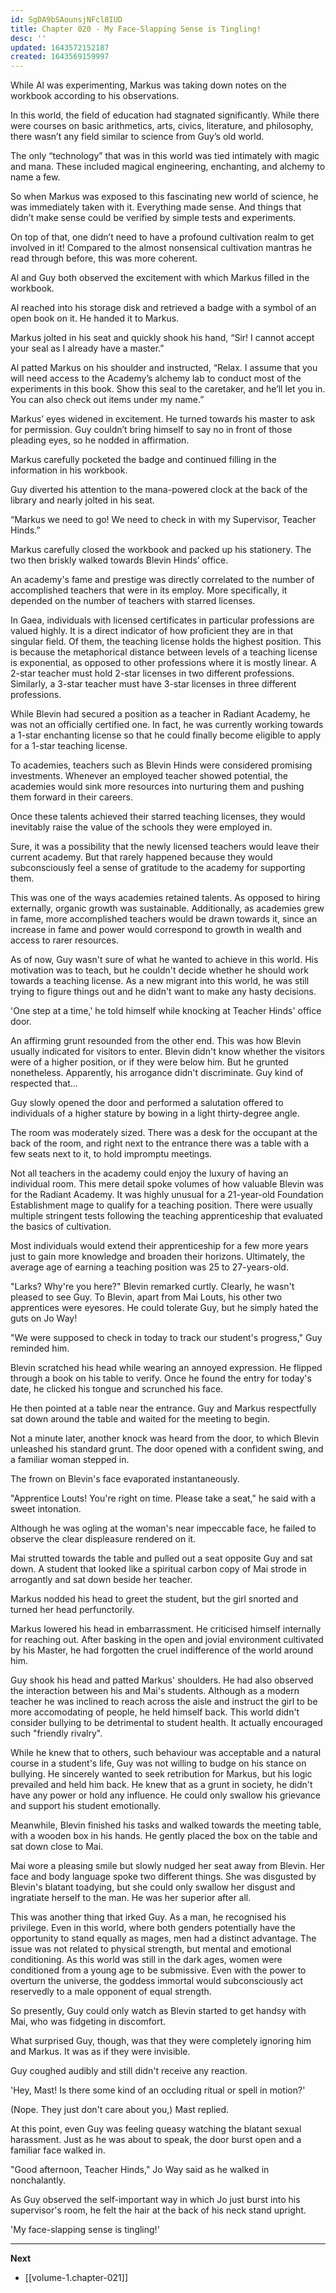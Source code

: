 ```yaml
---
id: SgDA9bSAounsjNFcl8IUD
title: Chapter 020 - My Face-Slapping Sense is Tingling!
desc: ''
updated: 1643572152187
created: 1643569159997
---
```


While Al was experimenting, Markus was taking down notes on the workbook according to his observations. 

In this world, the field of education had stagnated significantly. While there were courses on basic arithmetics, arts, civics, literature, and philosophy, there wasn’t any field similar to science from Guy’s old world.

The only “technology” that was in this world was tied intimately with magic and mana. These included magical engineering, enchanting, and alchemy to name a few.

So when Markus was exposed to this fascinating new world of science, he was immediately taken with it. Everything made sense. And things that didn’t make sense could be verified by simple tests and experiments.

On top of that, one didn’t need to have a profound cultivation realm to get involved in it! Compared to the almost nonsensical cultivation mantras he read through before, this was more coherent.

Al and Guy both observed the excitement with which Markus filled in the workbook.

Al reached into his storage disk and retrieved a badge with a symbol of an open book on it. He handed it to Markus.

Markus jolted in his seat and quickly shook his hand, “Sir! I cannot accept your seal as I already have a master.”

Al patted Markus on his shoulder and instructed, “Relax. I assume that you will need access to the Academy’s alchemy lab to conduct most of the experiments in this book. Show this seal to the caretaker, and he’ll let you in. You can also check out items under my name.”

Markus’ eyes widened in excitement. He turned towards his master to ask for permission. Guy couldn’t bring himself to say no in front of those pleading eyes, so he nodded in affirmation.

Markus carefully pocketed the badge and continued filling in the information in his workbook.

Guy diverted his attention to the mana-powered clock at the back of the library and nearly jolted in his seat.

“Markus we need to go! We need to check in with my Supervisor, Teacher Hinds.”

Markus carefully closed the workbook and packed up his stationery. The two then briskly walked towards Blevin Hinds’ office.

An academy's fame and prestige was directly correlated to the number of accomplished teachers that were in its employ. More specifically, it depended on the number of teachers with starred licenses. 

In Gaea, individuals with licensed certificates in particular professions are valued highly. It is a direct indicator of how proficient they are in that singular field. Of them, the teaching license holds the highest position. This is because the metaphorical distance between levels of a teaching license is exponential, as opposed to other professions where it is mostly linear. A 2-star teacher must hold 2-star licenses in two different professions. Similarly, a 3-star teacher must have 3-star licenses in three different professions.

While Blevin had secured a position as a teacher in Radiant Academy, he was not an officially certified one. In fact, he was currently working towards a 1-star enchanting license so that he could finally become eligible to apply for a 1-star teaching license.

To academies, teachers such as Blevin Hinds were considered promising investments. Whenever an employed teacher showed potential, the academies would sink more resources into nurturing them and pushing them forward in their careers.

Once these talents achieved their starred teaching licenses, they would inevitably raise the value of the schools they were employed in.

Sure, it was a possibility that the newly licensed teachers would leave their current academy. But that rarely happened because they would subconsciously feel a sense of gratitude to the academy for supporting them.

This was one of the ways academies retained talents. As opposed to hiring externally, organic growth was sustainable. Additionally, as academies grew in fame, more accomplished teachers would be drawn towards it, since an increase in fame and power would correspond to growth in wealth and access to rarer resources.

As of now, Guy wasn't sure of what he wanted to achieve in this world. His motivation was to teach, but he couldn't decide whether he should work towards a teaching license. As a new migrant into this world, he was still trying to figure things out and he didn't want to make any hasty decisions.

'One step at a time,' he told himself while knocking at Teacher Hinds' office door.

An affirming grunt resounded from the other end. This was how Blevin usually indicated for visitors to enter. Blevin didn't know whether the visitors were of a higher position, or if they were below him. But he grunted nonetheless. Apparently, his arrogance didn't discriminate. Guy kind of respected that...

Guy slowly opened the door and performed a salutation offered to individuals of a higher stature by bowing in a light thirty-degree angle.

The room was moderately sized. There was a desk for the occupant at the back of the room, and right next to the entrance there was a table with a few seats next to it, to hold impromptu meetings.

Not all teachers in the academy could enjoy the luxury of having an individual room. This mere detail spoke volumes of how valuable Blevin was for the Radiant Academy. It was highly unusual for a 21-year-old Foundation Establishment mage to qualify for a teaching position. There were usually multiple stringent tests following the teaching apprenticeship that evaluated the basics of cultivation.

Most individuals would extend their apprenticeship for a few more years just to gain more knowledge and broaden their horizons. Ultimately, the average age of earning a teaching position was 25 to 27-years-old.

"Larks? Why're you here?" Blevin remarked curtly. Clearly, he wasn't pleased to see Guy. To Blevin, apart from Mai Louts, his other two apprentices were eyesores. He could tolerate Guy, but he simply hated the guts on Jo Way!

"We were supposed to check in today to track our student's progress," Guy reminded him.

Blevin scratched his head while wearing an annoyed expression. He flipped through a book on his table to verify. Once he found the entry for today's date, he clicked his tongue and scrunched his face.

He then pointed at a table near the entrance. Guy and Markus respectfully sat down around the table and waited for the meeting to begin.

Not a minute later, another knock was heard from the door, to which Blevin unleashed his standard grunt. The door opened with a confident swing, and a familiar woman stepped in.

The frown on Blevin's face evaporated instantaneously.

"Apprentice Louts! You're right on time. Please take a seat," he said with a sweet intonation.

Although he was ogling at the woman's near impeccable face, he failed to observe the clear displeasure rendered on it.

Mai strutted towards the table and pulled out a seat opposite Guy and sat down. A student that looked like a spiritual carbon copy of Mai strode in arrogantly and sat down beside her teacher.

Markus nodded his head to greet the student, but the girl snorted and turned her head perfunctorily.

Markus lowered his head in embarrassment. He criticised himself internally for reaching out. After basking in the open and jovial environment cultivated by his Master, he had forgotten the cruel indifference of the world around him.

Guy shook his head and patted Markus' shoulders. He had also observed the interaction between his and Mai's students. Although as a modern teacher he was inclined to reach across the aisle and instruct the girl to be more accomodating of people, he held himself back. This world didn't consider bullying to be detrimental to student health. It actually encouraged such "friendly rivalry".

While he knew that to others, such behaviour was acceptable and a natural course in a student's life, Guy was not willing to budge on his stance on bullying. He sincerely wanted to seek retribution for Markus, but his logic prevailed and held him back. He knew that as a grunt in society, he didn't have any power or hold any influence. He could only swallow his grievance and support his student emotionally.

Meanwhile, Blevin finished his tasks and walked towards the meeting table, with a wooden box in his hands. He gently placed the box on the table and sat down close to Mai.

Mai wore a pleasing smile but slowly nudged her seat away from Blevin. Her face and body language spoke two different things. She was disgusted by Blevin's blatant toadying, but she could only swallow her disgust and ingratiate herself to the man. He was her superior after all.

This was another thing that irked Guy. As a man, he recognised his privilege. Even in this world, where both genders potentially have the opportunity to stand equally as mages, men had a distinct advantage. The issue was not related to physical strength, but mental and emotional conditioning. As this world was still in the dark ages, women were conditioned from a young age to be submissive. Even with the power to overturn the universe, the goddess immortal would subconsciously act reservedly to a male opponent of equal strength.

So presently, Guy could only watch as Blevin started to get handsy with Mai, who was fidgeting in discomfort.

What surprised Guy, though, was that they were completely ignoring him and Markus. It was as if they were invisible.

Guy coughed audibly and still didn't receive any reaction.

'Hey, Mast! Is there some kind of an occluding ritual or spell in motion?'

(Nope. They just don't care about you,) Mast replied.

At this point, even Guy was feeling queasy watching the blatant sexual harassment. Just as he was about to speak, the door burst open and a familiar face walked in.

"Good afternoon, Teacher Hinds," Jo Way said as he walked in nonchalantly.

As Guy observed the self-important way in which Jo just burst into his supervisor's room, he felt the hair at the back of his neck stand upright.

'My face-slapping sense is tingling!'

____

**Next**
* [[volume-1.chapter-021]]